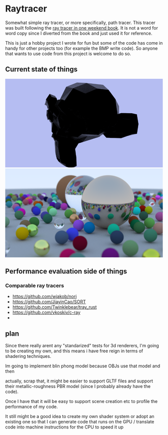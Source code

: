# Raytracer
Somewhat simple ray tracer, or more specifically, path tracer. This tracer was built following the 
[ray tracer in one weekend book](https://raytracing.github.io/). It is not a word for word copy since
I diverted from the book and just used it for reference.

This is just a hobby project I wrote for fun but some of the code has come in handy for other projects
too (for example the BMP write code). So anyone that wants to use code from this project is welcome to
do so.

## Current state of things
![model loading](saved/monkey.bmp "Model loading features")
![full hires](saved/full.bmp "Showing off what it can do")

## Performance evaluation side of things
### Comparable ray tracers
- https://github.com/wjakob/nori
- https://github.com/JiayinCao/SORT
- https://github.com/Twinklebear/tray_rust
- https://github.com/vkoskiv/c-ray
- 


## plan
Since there really arent any "standarized" tests for 3d renderers,
I'm going to be creating my own, and this means i have free reign
in terms of shadering techniques.

Im going to implement blin phong model because OBJs use that model
and then 

actually, scrap that, it might be easier to support GLTF files and 
support their metallic-roughness PBR model (since I probably already 
have the code).

Once I have that it will be easy to support scene creation etc to
profile the performance of my code.

It still might be a good idea to create my own shader system or
adopt an existing one so that I can generate code that runs on the
GPU / translate code into machine instructions for the CPU to speed
it up
